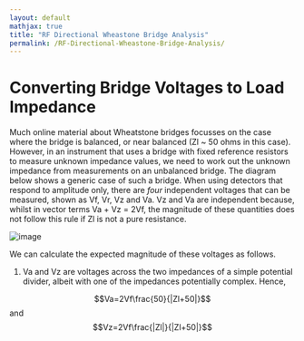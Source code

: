 ```yaml
---
layout: default
mathjax: true
title: "RF Directional Wheastone Bridge Analysis"
permalink: /RF-Directional-Wheastone-Bridge-Analysis/
---
```

# Converting Bridge Voltages to Load Impedance
Much online material about Wheatstone bridges focusses on the case where the bridge is balanced, or near balanced (Zl ~ 50 ohms in this case). However, in an instrument that uses a bridge with fixed reference resistors to measure unknown impedance values, we need to work out the unknown impedance from measurements on an unbalanced bridge. The diagram below shows a generic case of such a bridge. When using detectors that respond to amplitude only, there are *four* independent voltages that can be measured, shown as Vf, Vr, Vz and Va. Vz and Va are independent because, whilst in vector terms Va + Vz = 2Vf, the magnitude of these quantities does not follow this rule if Zl is not a pure resistance. 

![image](https://github.com/user-attachments/assets/b849b05d-860f-44f5-8954-c11939967a87)

We can calculate the expected magnitude of these voltages as follows.

1) Va and Vz are voltages across the two impedances of a simple potential divider, albeit with one of the impedances potentially complex. Hence, 

$$Va=2Vf\frac{50}{|Zl+50|}$$ and $$Vz=2Vf\frac{|Zl|}{|Zl+50|}$$
